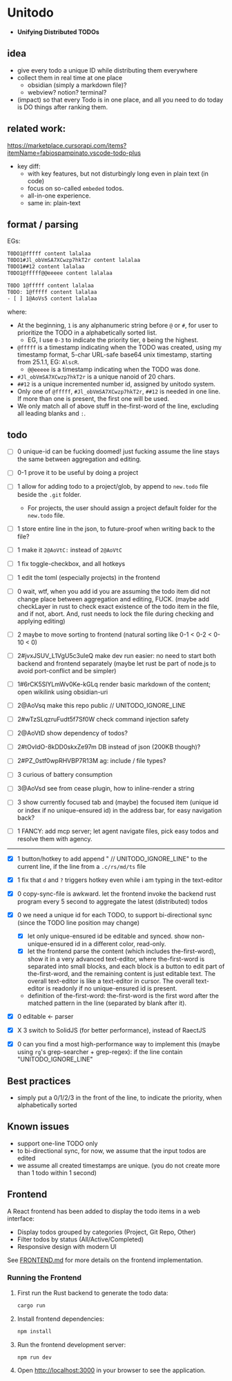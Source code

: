 # Unitodo
- **Unifying Distributed TODOs** <!-- UNITODO_IGNORE_LINE -->


## idea

- give every todo a unique ID while distributing them everywhere
- collect them in real time at one place 
    - obsidian (simply a markdown file)?
    - webview? notion? terminal?
- (impact) so that every Todo is in one place, and all you need to do today is DO things after ranking them.

## related work:
https://marketplace.cursorapi.com/items?itemName=fabiospampinato.vscode-todo-plus

- key diff:
    - with key features, but not disturbingly long even in plain text (in code)
    - focus on so-called `embeded` todos. 
    - all-in-one experience.
    - same in: plain-text



## format / parsing

EGs:
```bash
T0DO1@fffff content lalalaa
T0DO1#Jl_obVmSA7XCwzp7hkT2r content lalalaa
T0DO1##12 content lalalaa
T0DO1@fffff@@eeeee content lalalaa

T0DO 1@fffff content lalalaa
T0DO: 1@fffff content lalalaa
- [ ] 1@AoVs5 content lalalaa
```
where:
- At the beginning, `1` is any alphanumeric string before `@` or `#`, for user to prioritize the TODO in a alphabetically sorted list. <!-- UNITODO_IGNORE_LINE -->
    - EG, I use `0-3` to indicate the priority tier, `0` being the highest.
- `@fffff` is a timestamp indicating when the TODO was created, using my timestamp format, 5-char URL-safe base64 unix timestamp, starting from 25.1.1, EG: `AlscR`. <!-- UNITODO_IGNORE_LINE -->
    - `@@eeeee` is a timestamp indicating when the TODO was done. <!-- UNITODO_IGNORE_LINE -->
- `#Jl_obVmSA7XCwzp7hkT2r` is a unique nanoid of 20 chars.
- `##12` is a unique incremented number id, assigned by unitodo system.
- Only one of `@fffff`, `#Jl_obVmSA7XCwzp7hkT2r`, `##12` is needed in one line. If more than one is present, the first one will be used.
- We only match all of above stuff in the-first-word of the line, excluding all leading blanks and `:`.



## todo

- [ ] 0 unique-id can be fucking doomed! just fucking assume the line stays the same between aggregation and editing.
- [ ] 0-1 prove it to be useful by doing a project
- [ ] 1 allow for adding todo to a project/glob, by append to `new.todo` file beside the `.git` folder. 
  - For projects, the user should assign a project default folder for the `new.todo` file.
- [ ] 1 store entire line in the json, to future-proof when writing back to the file?

- [ ] 1 make it `2@AoVtC:` instead of `2@AoVtC`
- [ ] 1 fix toggle-checkbox, and all hotkeys
- [ ] 1 edit the toml (especially projects) in the frontend

- [ ] 0 wait, wtf, when you add id you are assuming the todo item did not change place between aggregation and editing, FUCK. (maybe add checkLayer in rust to check exact existence of the todo item in the file, and if not, abort. And, rust needs to lock the file during checking and applying editing)
- [ ] 2 maybe to move sorting to frontend (natural sorting like 0-1 < 0-2 < 0-10 < 0)
- [ ] 2#jvxJSUV_L1VgU5c3uleQ make dev run easier: no need to start both backend and frontend separately (maybe let rust be part of node.js to avoid port-conflict and be simpler)

- [ ] 1#6rCK5SlYLmWv0Ke-kGLq render basic markdown of the content; open wikilink using obsidian-uri
- [ ] 2@AoVsq make this repo public // UNITODO_IGNORE_LINE
- [ ] 2#wTzSLqzruFudt5f7Sf0W check command injection safety
- [ ] 2@AoVtD show dependency of todos?
- [ ] 2#tOvIdO-8kDD0skxZe97m DB instead of json (200KB though)?
- [ ] 2#PZ_0stf0wpRHVBP7R13M ag: include / file types?
- [ ] 3 curious of battery consumption
- [ ] 3@AoVsd see from cease plugin, how to inline-render a string
- [ ] 3 show currently focused tab and (maybe) the focused item (unique id or index if no unique-ensured id) in the address bar, for easy navigation back?

- [ ] 1 FANCY: add mcp server; let agent navigate files, pick easy todos and resolve them with agency.

---

- [x] 1 button/hotkey to add append " // UNITODO_IGNORE_LINE" to the current line, if the line from a `.c/rs/md/ts` file
- [x] 1 fix that `d` and `?` triggers hotkey even while i am typing in the text-editor
- [x] 0 copy-sync-file is awkward. let the frontend invoke the backend rust program every 5 second to aggregate the latest (distributed) todos
- [x] 0 we need a unique id for each TODO, to support bi-directional sync (since the TODO line position may change) <!-- UNITODO_IGNORE_LINE -->
  - [x] let only unique-ensured id be editable and synced. show non-unique-ensured id in a different color, read-only.
  - [x] let the frontend parse the content (which includes the-first-word), show it in a very advanced text-editor, where the-first-word is separated into small blocks, and each block is a button to edit part of the-first-word, and the remaining content is just editable text. The overall text-editor is like a text-editor in cursor. The overall text-editor is readonly if no unique-ensured id is present.
  - definition of the-first-word: the-first-word is the first word after the matched pattern in the line (separated by blank after it).
- [x] 0 editable <- parser
- [x] X 3 switch to SolidJS (for better performance), instead of RaectJS
- [x] 0 can you find a most high-performance way to implement this (maybe using `rg`'s grep-searcher + grep-regex): if the line contain "UNITODO_IGNORE_LINE"


## Best practices

- simply put a 0/1/2/3 in the front of the line, to indicate the priority, when alphabetically sorted

## Known issues

- support one-line TODO only <!-- UNITODO_IGNORE_LINE -->
- to bi-directional sync, for now, we assume that the input todos are edited 
- we assume all created timestamps are unique. (you do not create more than 1 todo within 1 second)

## Frontend

A React frontend has been added to display the todo items in a web interface:

- Display todos grouped by categories (Project, Git Repo, Other)
- Filter todos by status (All/Active/Completed)
- Responsive design with modern UI

See [FRONTEND.md](FRONTEND.md) for more details on the frontend implementation.

### Running the Frontend

1. First run the Rust backend to generate the todo data:
   ```bash
   cargo run
   ```

2. Install frontend dependencies:
   ```bash
   npm install
   ```

3. Run the frontend development server:
   ```bash
   npm run dev
   ```

4. Open [http://localhost:3000](http://localhost:3000) in your browser to see the application.